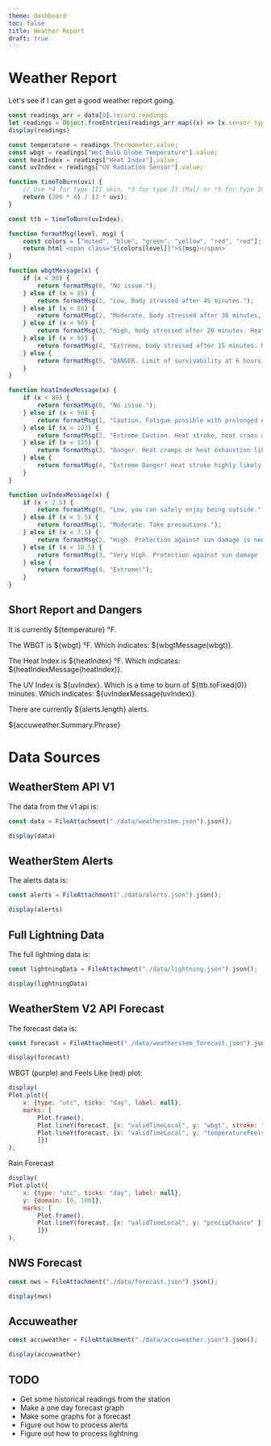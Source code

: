 ```yaml
---
theme: dashboard
toc: false
title: Weather Report
draft: true
---
```


# Weather Report


Let's see if I can get a good weather report going.

```js
const readings_arr = data[0].record.readings
let readings = Object.fromEntries(readings_arr.map((x) => [x.sensor_type, x]));
display(readings)
```

```js
const temperature = readings.Thermometer.value;
const wbgt = readings["Wet Bulb Globe Temperature"].value;
const heatIndex = readings["Heat Index"].value;
const uvIndex = readings["UV Radiation Sensor"].value;

function timeToBurn(uvi) {
    // Use *4 for type III skin, *3 for type II (Mal) or *5 for type IV.
    return (200 * 4) / (3 * uvi);
}

const ttb = timeToBurn(uvIndex);

function formatMsg(level, msg) {
    const colors = ["muted", "blue", "green", "yellow", "red", "red"];
    return html`<span class="${colors[level]}">${msg}</span>`
}

function wbgtMessage(x) {
    if (x < 80) {
        return formatMsg(0, "No issue.");
    } else if (x < 85) {
        return formatMsg(1, "Low, Body stressed after 45 minutes.");
    } else if (x < 88) {
        return formatMsg(2, "Moderate, body stressed after 30 minutes, heat cramps likely.");
    } else if (x < 90) {
        return formatMsg(3, "High, body stressed after 20 minutes. Heat exhaustion likely.");
    } else if (x < 95) {
        return formatMsg(4, "Extreme, body stressed after 15 minutes. Heat stroke likely.");
    } else {
        return formatMsg(5, "DANGER. Limit of survivability at 6 hours.");
    }
}

function heatIndexMessage(x) {
    if (x < 80) {
        return formatMsg(0, "No issue.");
    } else if (x < 90) {
        return formatMsg(1, "Caution. Fatigue possible with prolonged exposure and/or physical activity.");
    } else if (x < 103) {
        return formatMsg(2, "Extreme Caution. Heat stroke, heat crams or heat exhaustion possible with prolonged exposure and/or physical activity.");
    } else if (x < 125) {
        return formatMsg(3, "Danger. Heat cramps or heat exhaustion likely, and heat stroke possible with prolonged exposure and/or physical activity.");
    } else {
        return formatMsg(4, "Extreme Danger! Heat stroke highly likely.");
    }
}

function uvIndexMessage(x) {
    if (x < 2.5) {
        return formatMsg(0, "Low, you can safely enjoy being outside.");
    } else if (x < 5.5) {
        return formatMsg(1, "Moderate. Take precautions.");
    } else if (x < 7.5) {
        return formatMsg(2, "High. Protection against sun damage is needed. Wear a heat, sunglasses, sunscreen and a long sleeved shirt.");
    } else if (x < 10.5) {
        return formatMsg(3, "Very High. Protection against sun damage is needed.");
    } else {
        return formatMsg(4, "Extreme!");
    }
}

```

## Short Report and Dangers

It is currently ${temperature} &deg;F.

The WBGT is ${wbgt} &deg;F.  Which indicates: ${wbgtMessage(wbgt)}.

The Heat Index is ${heatIndex} &deg;F. Which indicates: ${heatIndexMessage(heatIndex)}.

The UV Index is ${uvIndex}. Which is a time to burn of ${ttb.toFixed(0)} minutes. Which indicates: ${uvIndexMessage(uvIndex)}.

There are currently ${alerts.length} alerts.

${accuweather.Summary.Phrase}

# Data Sources

## WeatherStem API V1

The data from the v1 api is:
```js
const data = FileAttachment("./data/weatherstem.json").json();
```


```js
display(data)
```

## WeatherStem Alerts

The alerts data is:
```js
const alerts = FileAttachment("./data/alerts.json").json();
```


```js
display(alerts)
```

## Full Lightning Data

The full lightning data is:

```js
const lightningData = FileAttachment("./data/lightning.json").json();
```

```js
display(lightningData)
```

## WeatherStem V2 API Forecast

The forecast data is:

```js
const forecast = FileAttachment("./data/weatherstem_forecast.json").json();
```
```js
display(forecast)
```

WBGT (purple) and Feels Like (red) plot:
```js
display(
Plot.plot({ 
    x: {type: "utc", ticks: "day", label: null},
    marks: [
        Plot.frame(),
        Plot.lineY(forecast, {x: "validTimeLocal", y: "wbgt", stroke: "purple" }),
        Plot.lineY(forecast, {x: "validTimeLocal", y: "temperatureFeelsLike", stroke: "red"}),
        ]})
);
```

Rain Forecast
```js
display(
Plot.plot({ 
    x: {type: "utc", ticks: "day", label: null},
    y: {domain: [0, 100]},
    marks: [
        Plot.frame(),
        Plot.lineY(forecast, {x: "validTimeLocal", y: "precipChance" })
        ]})
);
```

## NWS Forecast

```js
const nws = FileAttachment("./data/forecast.json").json();
```
```js
display(nws)
```


## Accuweather

```js
const accuweather = FileAttachment("./data/accuweather.json").json();
```
```js
display(accuweather)
```


## TODO

 * Get some historical readings from the station
 * Make a one day forecast graph
 * Make some graphs for a forecast
 * Figure out how to process alerts
 * Figure out how to process lightning
